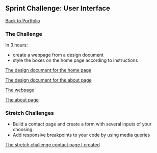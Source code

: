 ## Sprint Challenge: User Interface

[Back to Portfolio](https://mtaylor-tech.github.io)

### The Challenge
In 3 hours:
* create a webpage from a design document
* style the boxes on the home page according to instructions

[The design document for the home page](/design-files/home.png)

[The design document for the about page](/design-files/about.png)

[The webpage](site/index.html)

[The about page](site/about.html)

### Stretch Challenges

* Build a contact page and create a form with several inputs of your choosing
* Add responsive breakpoints to your code by using media queries

[The stretch challenge contact page I created](site/contact.html)
